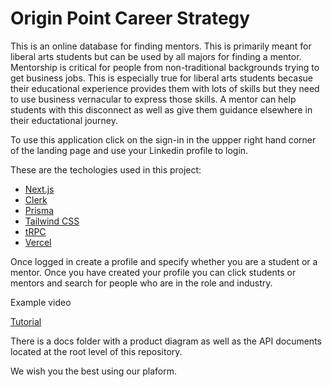 # Origin Point Career Strategy

This is an online database for finding mentors. This is primarily meant for liberal arts students but can be used by all majors for finding a mentor. Mentorship is critical
for people from non-traditional backgrounds trying to get business jobs. This is especially true for liberal arts students becasue their educational experience provides
them with lots of skills but they need to use business vernacular to express those skills. A mentor can help students with this disconnect as well as give them guidance 
elsewhere in their eductational journey.

To use this application click on the sign-in in the uppper right hand corner of the landing page and use your Linkedin profile to login.

These are the techologies used in this project:


- [Next.js](https://nextjs.org)
- [Clerk](https://clerk.com/)
- [Prisma](https://prisma.io)
- [Tailwind CSS](https://tailwindcss.com)
- [tRPC](https://trpc.io)
- [Vercel](https://vercel.com/)


Once logged in create a profile and specify whether you are a student or a mentor. Once you have created your profile you can click students or mentors and search for people who are 
in the role and industry.

Example video

[Tutorial](https://youtu.be/514mlepmZQ4)

There is a docs folder with a product diagram as well as the API documents located at the root level of this repository.


We wish you the best using our plaform.


